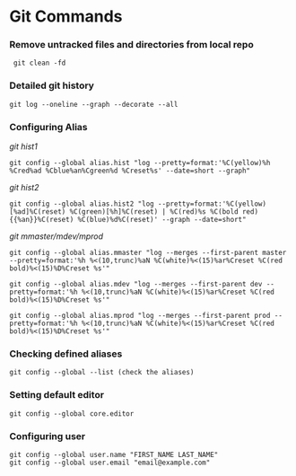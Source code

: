 # Git Commands

### Remove untracked files and directories from local repo
` git clean -fd`

### Detailed git history

```
git log --oneline --graph --decorate --all
```


### Configuring Alias

*git hist1*
```
git config --global alias.hist "log --pretty=format:'%C(yellow)%h %Cred%ad %Cblue%an%Cgreen%d %Creset%s' --date=short --graph"
```
*git hist2*
```
git config --global alias.hist2 "log --pretty=format:'%C(yellow)[%ad]%C(reset) %C(green)[%h]%C(reset) | %C(red)%s %C(bold red){{%an}}%C(reset) %C(blue)%d%C(reset)' --graph --date=short"
```

*git mmaster/mdev/mprod*

```
git config --global alias.mmaster "log --merges --first-parent master --pretty=format:'%h %<(10,trunc)%aN %C(white)%<(15)%ar%Creset %C(red bold)%<(15)%D%Creset %s'"

git config --global alias.mdev "log --merges --first-parent dev --pretty=format:'%h %<(10,trunc)%aN %C(white)%<(15)%ar%Creset %C(red bold)%<(15)%D%Creset %s'"

git config --global alias.mprod "log --merges --first-parent prod --pretty=format:'%h %<(10,trunc)%aN %C(white)%<(15)%ar%Creset %C(red bold)%<(15)%D%Creset %s'"
```

### Checking defined aliases

```
git config --global --list (check the aliases)
```

### Setting default editor

```
git config --global core.editor
```

### Configuring user
```
git config --global user.name "FIRST_NAME LAST_NAME"
git config --global user.email "email@example.com"

```
